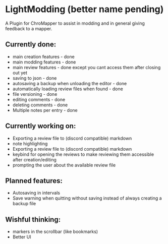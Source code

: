 # LightModding (better name pending)

A Plugin for ChroMapper to assist in modding and in general giving feedback to a mapper.

## Currently done:
* main creation features - done
* main modding features - done
* main review features - done except you cant access them after closing out yet
* saving to json - done
* autosaving a backup when unloading the editor - done
* automatically loading review files when found - done
* file versioning - done
* editing comments - done
* deleting comments - done
* Multiple notes per entry - done

## Currently working on:
* Exporting a review file to (discord compatible) markdown
* note highlighting
* Exporting a review file to (discord compatible) markdown
* keybind for opening the reviews to make reviewing them accessible after creation/editing
* prompting the user about the available review file

## Planned features:
* Autosaving in intervals
* Save warning when quitting without saving instead of always creating a backup file

## Wishful thinking:
* markers in the scrollbar (like bookmarks)
* Better UI
